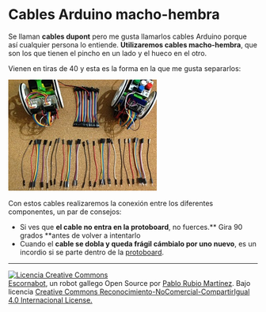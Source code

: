 # Cables Arduino macho-hembra

Se llaman **cables dupont** pero me gusta llamarlos cables Arduino porque así cualquier persona lo entiende. **Utilizaremos cables macho-hembra**, que son los que tienen el pincho en un lado y el hueco en el otro.

Vienen en tiras de 40 y esta es la forma en la que me gusta separarlos:

![Cables macho-hembra escornabot](/assets/cables-machohembra-escornabot.jpg)

Con estos cables realizaremos la conexión entre los diferentes componentes, un par de consejos:

* Si ves que **el cable no entra en la protoboard**, no fuerces.** Gira 90 grados **antes de volver a intentarlo
* Cuando el **cable se dobla y queda frágil cámbialo por uno nuevo**, es un incordio si se parte dentro de la [protoboard](/chapter1/protoboard-170-puntos.md).

---

[![Licencia Creative Commons](https://licensebuttons.net/l/by-nc-sa/4.0/80x15.png)](https://creativecommons.org/licenses/by-nc-sa/4.0/)  
[Escornabot](http://escornabot.com/web/), un robot gallego Open Source por [Pablo Rubio Martínez](https://legacy.gitbook.com/@pablorubiomartinez).  Bajo licencia [Creative Commons Reconocimiento-NoComercial-CompartirIgual 4.0 Internacional License.](https://creativecommons.org/licenses/by-nc-sa/4.0/)

